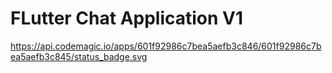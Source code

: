 # FLutter Chat Application V1

https://api.codemagic.io/apps/601f92986c7bea5aefb3c846/601f92986c7bea5aefb3c845/status_badge.svg

